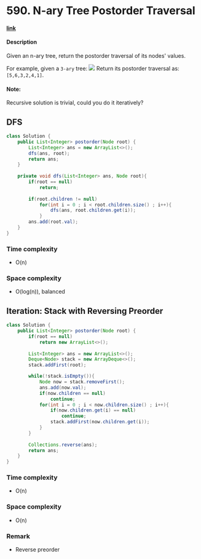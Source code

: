 # 590. N-ary Tree Postorder Traversal

#### [link](https://leetcode.com/problems/n-ary-tree-postorder-traversal/) 

#### Description
Given an n-ary tree, return the postorder traversal of its nodes' values.

For example, given a `3-ary` tree:
![](https://assets.leetcode.com/uploads/2018/10/12/narytreeexample.png)
Return its postorder traversal as: `[5,6,3,2,4,1]`.

#### Note:
Recursive solution is trivial, could you do it iteratively?

## DFS
```java
class Solution {
    public List<Integer> postorder(Node root) {
        List<Integer> ans = new ArrayList<>();
        dfs(ans, root);
        return ans;
    }
    
    private void dfs(List<Integer> ans, Node root){
        if(root == null)
            return;
        
        if(root.children != null)
            for(int i = 0 ; i < root.children.size() ; i++){
                dfs(ans, root.children.get(i));
            }
        ans.add(root.val);
    }
}
```

### Time complexity
* O(n)
### Space complexity
* O(log(n)), balanced

## Iteration: Stack with Reversing Preorder
```java
class Solution {
    public List<Integer> postorder(Node root) {
        if(root == null)
            return new ArrayList<>();
        
        List<Integer> ans = new ArrayList<>();
        Deque<Node> stack = new ArrayDeque<>();
        stack.addFirst(root);

        while(!stack.isEmpty()){
            Node now = stack.removeFirst();
            ans.add(now.val);
            if(now.children == null)
                continue;
            for(int i = 0 ; i < now.children.size() ; i++){
                if(now.children.get(i) == null)
                    continue;
                stack.addFirst(now.children.get(i));
            }
        }
        
        Collections.reverse(ans);
        return ans;
    }
}
```

### Time complexity
* O(n)
### Space complexity
* O(n)
### Remark
* Reverse preorder